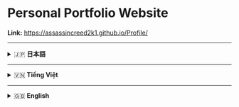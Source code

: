
# Personal Portfolio Website

**Link:** https://assassincreed2k1.github.io/Profile/

---


<details>
<summary>🇯🇵 <strong>日本語</strong></summary>

## プロジェクトの目的
①　現代的なWeb技術とレスポンシブデザインスキルを実践・向上させること

②　個人のスキル、経験、プロジェクトを効果的に紹介できるプロフェッショナルなポートフォリオサイトを構築すること

## プロジェクトの説明
Personal Portfolio Website は、私が自ら開発したモダンでインタラクティブな個人ポートフォリオサイトです。フルスタック開発者・DevOpsエンジニアとしての技術力と経験を包括的に紹介するプラットフォームとして設計されています。

本サイトでは、多言語対応（日本語・英語・ベトナム語）により、グローバルな視聴者に向けて自己紹介を行うことができます。アニメーション効果、スムーズなスクロール、レスポンシブデザインを駆使し、訪問者に印象的なユーザー体験を提供します。

また、技術スキルの可視化、プロジェクト紹介、経歴表示、趣味・関心事の共有など、個人ブランディングに必要な要素を統合的に管理できる構成となっています。モバイルファーストのアプローチにより、あらゆるデバイスで最適な表示を実現しています。


## こだわりポイント
✅ **多言語対応による国際性**
JavaScript による動的言語切り替え機能を実装し、日本語・英語・ベトナム語の3言語で情報を提供。グローバルな採用市場に対応。

✅ **モダンで洗練されたデザイン**
CSS Grid・Flexbox を活用したレスポンシブレイアウト、グラデーション効果、アニメーションにより、プロフェッショナルな印象を演出。

✅ **インタラクティブなユーザー体験**
スムーズなスクロールアニメーション、ホバーエフェクト、タイピングアニメーション、スキルバーの動的表示など、訪問者を惹きつける仕掛けを多数実装。

✅ **完全レスポンシブ対応**
モバイルファーストの設計思想により、スマートフォンから大画面モニターまで、あらゆるデバイスで最適な表示を保証。

✅ **パフォーマンス最適化**
軽量なコード設計、効率的なCSS、最適化されたアニメーションにより、高速な読み込み速度を実現。

✅ <strong>EmailJSによるメッセージ受信</strong>: お問い合わせフォームはEmailJSを利用し、サーバー不要で直接メールを受信できます。

✅ <strong>PDFダウンロード</strong>: Webサイト上の「Download PDF」ボタンからポートフォリオPDFを直接ダウンロード可能。

## 使用した技術
**フロントエンド:** HTML5、CSS3、JavaScript (ES6+)、Font Awesome、Google Fonts
**デザイン:** CSS Grid、Flexbox、CSS Animation、Responsive Design
**開発環境:** VS Code、Git、GitHub
**ホスティング:** GitHub Pages / Netlify (予定)

## チーム規模
1人（個人開発）

**担当範囲:**
- UI/UX設計
- フロントエンド開発
- レスポンシブデザイン実装
- 多言語対応機能開発
- パフォーマンス最適化
- クロスブラウザ対応

## 開発期間
1か月

## 主な機能
- **ヒーローセクション:** インパクトのある自己紹介とタイピングアニメーション
- **スキル表示:** 技術スキルの可視化とプログレスバーアニメーション
- **プロジェクト紹介:** 主要プロジェクトのポートフォリオギャラリー
- **経歴タイムライン:** 学歴・職歴の時系列表示
- **趣味・関心:** 個人的な関心事項の紹介
- **コンタクトフォーム:** 問い合わせ機能とソーシャルリンク
- **多言語切り替え:** リアルタイム言語変更機能
- **ダークテーマ:** モダンで目に優しいダークカラーパレット

## 今後の拡張予定
- 管理者ダッシュボードによるコンテンツ管理
- ブログ機能の追加
- プロジェクト詳細ページの実装
- Google Analytics による訪問者分析
- SEO最適化の強化
</details>

---


<details>
<summary>🇻🇳 <strong>Tiếng Việt</strong></summary>

### Mục đích dự án
①　Thực hành và nâng cao kỹ năng lập trình web hiện đại, responsive.

②　Xây dựng một website portfolio chuyên nghiệp để giới thiệu kỹ năng, kinh nghiệm và dự án cá nhân.

### Giới thiệu dự án
Personal Portfolio Website là trang web cá nhân do chính tôi phát triển, dùng để giới thiệu bản thân, kỹ năng, kinh nghiệm và các dự án nổi bật. Website hỗ trợ 3 ngôn ngữ (Việt/Anh/Nhật), giao diện hiện đại, hiệu ứng động mượt mà, tối ưu cho mọi thiết bị.

Các tính năng nổi bật gồm: chuyển đổi ngôn ngữ động, hiệu ứng animation, trình bày kỹ năng bằng progress bar, giới thiệu dự án, timeline kinh nghiệm, sở thích, form liên hệ và theme tối.


### Điểm nổi bật
- Đa ngôn ngữ (Việt/Anh/Nhật), chuyển đổi realtime
- Thiết kế hiện đại, responsive, tối ưu mobile
- Hiệu ứng động, trải nghiệm người dùng mượt mà
- Tối ưu tốc độ tải trang, code nhẹ
- <strong>Nhận tin nhắn qua EmailJS</strong>: Form liên hệ sử dụng EmailJS để gửi trực tiếp lời nhắn của bạn tới email cá nhân của tôi mà không cần backend server.
- <strong>Download PDF</strong>: Bạn có thể tải về bản PDF Portfolio cá nhân trực tiếp từ website (nút "Download PDF").

### Công nghệ sử dụng
- HTML5, CSS3, JavaScript (ES6+), Font Awesome, Google Fonts
- CSS Grid, Flexbox, Animation
- VS Code, Git, GitHub

### Quy mô & Vai trò
- 1 người (tự phát triển toàn bộ)
- Thiết kế UI/UX, lập trình frontend, tối ưu responsive, đa ngôn ngữ, tối ưu hiệu suất

### Thời gian phát triển
- 1 tháng

### Chức năng chính
- Giới thiệu bản thân, kỹ năng, dự án, kinh nghiệm, sở thích
- Chuyển đổi ngôn ngữ động
- Giao diện tối hiện đại
- Form liên hệ, liên kết mạng xã hội

### Mở rộng tương lai
- Dashboard quản trị nội dung
- Blog cá nhân
- Trang chi tiết dự án
- Tích hợp Google Analytics, SEO

</details>

---


<details>
<summary>🇬🇧 <strong>English</strong></summary>

### Project Purpose
①　Practice and improve modern web programming and responsive design skills.

②　Build a professional portfolio website to effectively showcase personal skills, experience, and projects.

### Project Description
Personal Portfolio Website is a modern, interactive personal site I developed to present myself, my skills, experience, and featured projects. The site supports 3 languages (Vietnamese/English/Japanese), has a modern UI, smooth animations, and is fully responsive for all devices.

Key features include: dynamic language switching, animation effects, skill progress bars, project showcase, experience timeline, hobbies, contact form, and dark theme.


### Highlights
- Multilingual (VN/EN/JP) with realtime switching
- Modern, responsive, mobile-first design
- Interactive animations and smooth UX
- Optimized for fast loading and lightweight code
- <strong>Contact via EmailJS</strong>: The contact form uses EmailJS to send your message directly to my email without a backend server.
- <strong>Download PDF</strong>: You can download my Portfolio as a PDF directly from the website ("Download PDF" button).

### Technologies Used
- HTML5, CSS3, JavaScript (ES6+), Font Awesome, Google Fonts
- CSS Grid, Flexbox, Animation
- VS Code, Git, GitHub

### Team & Role
- 1 person (self-developed)
- UI/UX design, frontend coding, responsive, multilingual, performance optimization

### Development Time
- 1 month

### Main Features
- Hero section, skills, projects, experience, hobbies
- Dynamic language switching
- Modern dark theme
- Contact form, social links

### Future Extensions
- Admin dashboard for content
- Blog feature
- Project detail pages
- Google Analytics, SEO

</details>




